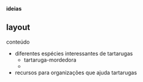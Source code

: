 **ideias**

layout
-

conteúdo
- diferentes espécies interessantes de tartarugas
  - tartaruga-mordedora
  - 
- recursos para organizações que ajuda tartarugas
